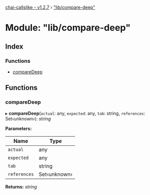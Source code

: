 [chai-callslike - v1.2.7](../README.md) › ["lib/compare-deep"](_lib_compare_deep_.md)

# Module: "lib/compare-deep"

## Index

### Functions

* [compareDeep](_lib_compare_deep_.md#comparedeep)

## Functions

###  compareDeep

▸ **compareDeep**(`actual`: any, `expected`: any, `tab`: string, `references`: Set‹unknown›): *string*

**Parameters:**

Name | Type |
------ | ------ |
`actual` | any |
`expected` | any |
`tab` | string |
`references` | Set‹unknown› |

**Returns:** *string*
